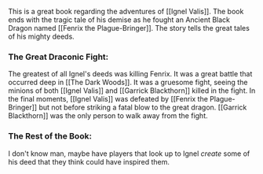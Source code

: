 This is a great book regarding the adventures of [[Ignel Valis]]. The book ends with the tragic tale of his demise as he fought an Ancient Black Dragon named [[Fenrix the Plague-Bringer]]. The story tells the great tales of his mighty deeds. 

### The Great Draconic Fight:
The greatest of all Ignel's deeds was killing Fenrix. It was a great battle that occurred deep in [[The Dark Woods]]. It was a gruesome fight, seeing the minions of both [[Ignel Valis]] and [[Garrick Blackthorn]] killed in the fight. In the final moments, [[Ignel Valis]] was defeated by [[Fenrix the Plague-Bringer]] but not before striking a fatal blow to the great dragon. [[Garrick Blackthorn]] was the only person to walk away from the fight. 

### The Rest of the Book:
I don't know man, maybe have players that look up to Ignel *create* some of his deed that they think could have inspired them. 

